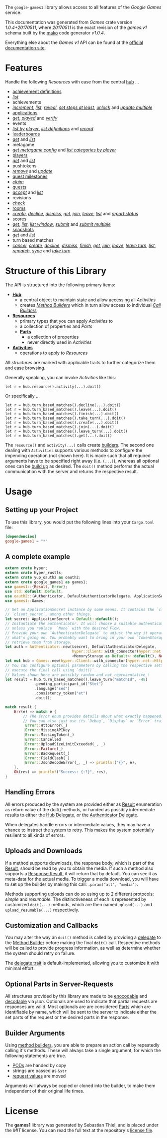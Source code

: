 <!---
DO NOT EDIT !
This file was generated automatically from 'src/mako/api/README.md.mako'
DO NOT EDIT !
-->
The `google-games1` library allows access to all features of the *Google Games* service.

This documentation was generated from *Games* crate version *1.0.4+20170511*, where *20170511* is the exact revision of the *games:v1* schema built by the [mako](http://www.makotemplates.org/) code generator *v1.0.4*.

Everything else about the *Games* *v1* API can be found at the
[official documentation site](https://developers.google.com/games/services/).
# Features

Handle the following *Resources* with ease from the central [hub](https://docs.rs/google-games1/1.0.4+20170511/google_games1/struct.Games.html) ... 

* [achievement definitions](https://docs.rs/google-games1/1.0.4+20170511/google_games1/struct.AchievementDefinition.html)
 * [*list*](https://docs.rs/google-games1/1.0.4+20170511/google_games1/struct.AchievementDefinitionListCall.html)
* achievements
 * [*increment*](https://docs.rs/google-games1/1.0.4+20170511/google_games1/struct.AchievementIncrementCall.html), [*list*](https://docs.rs/google-games1/1.0.4+20170511/google_games1/struct.AchievementListCall.html), [*reveal*](https://docs.rs/google-games1/1.0.4+20170511/google_games1/struct.AchievementRevealCall.html), [*set steps at least*](https://docs.rs/google-games1/1.0.4+20170511/google_games1/struct.AchievementSetStepsAtLeastCall.html), [*unlock*](https://docs.rs/google-games1/1.0.4+20170511/google_games1/struct.AchievementUnlockCall.html) and [*update multiple*](https://docs.rs/google-games1/1.0.4+20170511/google_games1/struct.AchievementUpdateMultipleCall.html)
* [applications](https://docs.rs/google-games1/1.0.4+20170511/google_games1/struct.Application.html)
 * [*get*](https://docs.rs/google-games1/1.0.4+20170511/google_games1/struct.ApplicationGetCall.html), [*played*](https://docs.rs/google-games1/1.0.4+20170511/google_games1/struct.ApplicationPlayedCall.html) and [*verify*](https://docs.rs/google-games1/1.0.4+20170511/google_games1/struct.ApplicationVerifyCall.html)
* events
 * [*list by player*](https://docs.rs/google-games1/1.0.4+20170511/google_games1/struct.EventListByPlayerCall.html), [*list definitions*](https://docs.rs/google-games1/1.0.4+20170511/google_games1/struct.EventListDefinitionCall.html) and [*record*](https://docs.rs/google-games1/1.0.4+20170511/google_games1/struct.EventRecordCall.html)
* [leaderboards](https://docs.rs/google-games1/1.0.4+20170511/google_games1/struct.Leaderboard.html)
 * [*get*](https://docs.rs/google-games1/1.0.4+20170511/google_games1/struct.LeaderboardGetCall.html) and [*list*](https://docs.rs/google-games1/1.0.4+20170511/google_games1/struct.LeaderboardListCall.html)
* metagame
 * [*get metagame config*](https://docs.rs/google-games1/1.0.4+20170511/google_games1/struct.MetagameGetMetagameConfigCall.html) and [*list categories by player*](https://docs.rs/google-games1/1.0.4+20170511/google_games1/struct.MetagameListCategoriesByPlayerCall.html)
* [players](https://docs.rs/google-games1/1.0.4+20170511/google_games1/struct.Player.html)
 * [*get*](https://docs.rs/google-games1/1.0.4+20170511/google_games1/struct.PlayerGetCall.html) and [*list*](https://docs.rs/google-games1/1.0.4+20170511/google_games1/struct.PlayerListCall.html)
* pushtokens
 * [*remove*](https://docs.rs/google-games1/1.0.4+20170511/google_games1/struct.PushtokenRemoveCall.html) and [*update*](https://docs.rs/google-games1/1.0.4+20170511/google_games1/struct.PushtokenUpdateCall.html)
* [quest milestones](https://docs.rs/google-games1/1.0.4+20170511/google_games1/struct.QuestMilestone.html)
 * [*claim*](https://docs.rs/google-games1/1.0.4+20170511/google_games1/struct.QuestMilestoneClaimCall.html)
* [quests](https://docs.rs/google-games1/1.0.4+20170511/google_games1/struct.Quest.html)
 * [*accept*](https://docs.rs/google-games1/1.0.4+20170511/google_games1/struct.QuestAcceptCall.html) and [*list*](https://docs.rs/google-games1/1.0.4+20170511/google_games1/struct.QuestListCall.html)
* revisions
 * [*check*](https://docs.rs/google-games1/1.0.4+20170511/google_games1/struct.RevisionCheckCall.html)
* [rooms](https://docs.rs/google-games1/1.0.4+20170511/google_games1/struct.Room.html)
 * [*create*](https://docs.rs/google-games1/1.0.4+20170511/google_games1/struct.RoomCreateCall.html), [*decline*](https://docs.rs/google-games1/1.0.4+20170511/google_games1/struct.RoomDeclineCall.html), [*dismiss*](https://docs.rs/google-games1/1.0.4+20170511/google_games1/struct.RoomDismisCall.html), [*get*](https://docs.rs/google-games1/1.0.4+20170511/google_games1/struct.RoomGetCall.html), [*join*](https://docs.rs/google-games1/1.0.4+20170511/google_games1/struct.RoomJoinCall.html), [*leave*](https://docs.rs/google-games1/1.0.4+20170511/google_games1/struct.RoomLeaveCall.html), [*list*](https://docs.rs/google-games1/1.0.4+20170511/google_games1/struct.RoomListCall.html) and [*report status*](https://docs.rs/google-games1/1.0.4+20170511/google_games1/struct.RoomReportStatuCall.html)
* scores
 * [*get*](https://docs.rs/google-games1/1.0.4+20170511/google_games1/struct.ScoreGetCall.html), [*list*](https://docs.rs/google-games1/1.0.4+20170511/google_games1/struct.ScoreListCall.html), [*list window*](https://docs.rs/google-games1/1.0.4+20170511/google_games1/struct.ScoreListWindowCall.html), [*submit*](https://docs.rs/google-games1/1.0.4+20170511/google_games1/struct.ScoreSubmitCall.html) and [*submit multiple*](https://docs.rs/google-games1/1.0.4+20170511/google_games1/struct.ScoreSubmitMultipleCall.html)
* [snapshots](https://docs.rs/google-games1/1.0.4+20170511/google_games1/struct.Snapshot.html)
 * [*get*](https://docs.rs/google-games1/1.0.4+20170511/google_games1/struct.SnapshotGetCall.html) and [*list*](https://docs.rs/google-games1/1.0.4+20170511/google_games1/struct.SnapshotListCall.html)
* turn based matches
 * [*cancel*](https://docs.rs/google-games1/1.0.4+20170511/google_games1/struct.TurnBasedMatcheCancelCall.html), [*create*](https://docs.rs/google-games1/1.0.4+20170511/google_games1/struct.TurnBasedMatcheCreateCall.html), [*decline*](https://docs.rs/google-games1/1.0.4+20170511/google_games1/struct.TurnBasedMatcheDeclineCall.html), [*dismiss*](https://docs.rs/google-games1/1.0.4+20170511/google_games1/struct.TurnBasedMatcheDismisCall.html), [*finish*](https://docs.rs/google-games1/1.0.4+20170511/google_games1/struct.TurnBasedMatcheFinishCall.html), [*get*](https://docs.rs/google-games1/1.0.4+20170511/google_games1/struct.TurnBasedMatcheGetCall.html), [*join*](https://docs.rs/google-games1/1.0.4+20170511/google_games1/struct.TurnBasedMatcheJoinCall.html), [*leave*](https://docs.rs/google-games1/1.0.4+20170511/google_games1/struct.TurnBasedMatcheLeaveCall.html), [*leave turn*](https://docs.rs/google-games1/1.0.4+20170511/google_games1/struct.TurnBasedMatcheLeaveTurnCall.html), [*list*](https://docs.rs/google-games1/1.0.4+20170511/google_games1/struct.TurnBasedMatcheListCall.html), [*rematch*](https://docs.rs/google-games1/1.0.4+20170511/google_games1/struct.TurnBasedMatcheRematchCall.html), [*sync*](https://docs.rs/google-games1/1.0.4+20170511/google_games1/struct.TurnBasedMatcheSyncCall.html) and [*take turn*](https://docs.rs/google-games1/1.0.4+20170511/google_games1/struct.TurnBasedMatcheTakeTurnCall.html)




# Structure of this Library

The API is structured into the following primary items:

* **[Hub](https://docs.rs/google-games1/1.0.4+20170511/google_games1/struct.Games.html)**
    * a central object to maintain state and allow accessing all *Activities*
    * creates [*Method Builders*](https://docs.rs/google-games1/1.0.4+20170511/google_games1/trait.MethodsBuilder.html) which in turn
      allow access to individual [*Call Builders*](https://docs.rs/google-games1/1.0.4+20170511/google_games1/trait.CallBuilder.html)
* **[Resources](https://docs.rs/google-games1/1.0.4+20170511/google_games1/trait.Resource.html)**
    * primary types that you can apply *Activities* to
    * a collection of properties and *Parts*
    * **[Parts](https://docs.rs/google-games1/1.0.4+20170511/google_games1/trait.Part.html)**
        * a collection of properties
        * never directly used in *Activities*
* **[Activities](https://docs.rs/google-games1/1.0.4+20170511/google_games1/trait.CallBuilder.html)**
    * operations to apply to *Resources*

All *structures* are marked with applicable traits to further categorize them and ease browsing.

Generally speaking, you can invoke *Activities* like this:

```Rust,ignore
let r = hub.resource().activity(...).doit()
```

Or specifically ...

```ignore
let r = hub.turn_based_matches().decline(...).doit()
let r = hub.turn_based_matches().leave(...).doit()
let r = hub.turn_based_matches().finish(...).doit()
let r = hub.turn_based_matches().take_turn(...).doit()
let r = hub.turn_based_matches().create(...).doit()
let r = hub.turn_based_matches().join(...).doit()
let r = hub.turn_based_matches().leave_turn(...).doit()
let r = hub.turn_based_matches().get(...).doit()
```

The `resource()` and `activity(...)` calls create [builders][builder-pattern]. The second one dealing with `Activities` 
supports various methods to configure the impending operation (not shown here). It is made such that all required arguments have to be 
specified right away (i.e. `(...)`), whereas all optional ones can be [build up][builder-pattern] as desired.
The `doit()` method performs the actual communication with the server and returns the respective result.

# Usage

## Setting up your Project

To use this library, you would put the following lines into your `Cargo.toml` file:

```toml
[dependencies]
google-games1 = "*"
```

## A complete example

```Rust
extern crate hyper;
extern crate hyper_rustls;
extern crate yup_oauth2 as oauth2;
extern crate google_games1 as games1;
use games1::{Result, Error};
use std::default::Default;
use oauth2::{Authenticator, DefaultAuthenticatorDelegate, ApplicationSecret, MemoryStorage};
use games1::Games;

// Get an ApplicationSecret instance by some means. It contains the `client_id` and 
// `client_secret`, among other things.
let secret: ApplicationSecret = Default::default();
// Instantiate the authenticator. It will choose a suitable authentication flow for you, 
// unless you replace  `None` with the desired Flow.
// Provide your own `AuthenticatorDelegate` to adjust the way it operates and get feedback about 
// what's going on. You probably want to bring in your own `TokenStorage` to persist tokens and
// retrieve them from storage.
let auth = Authenticator::new(&secret, DefaultAuthenticatorDelegate,
                              hyper::Client::with_connector(hyper::net::HttpsConnector::new(hyper_rustls::TlsClient::new())),
                              <MemoryStorage as Default>::default(), None);
let mut hub = Games::new(hyper::Client::with_connector(hyper::net::HttpsConnector::new(hyper_rustls::TlsClient::new())), auth);
// You can configure optional parameters by calling the respective setters at will, and
// execute the final call using `doit()`.
// Values shown here are possibly random and not representative !
let result = hub.turn_based_matches().leave_turn("matchId", -48)
             .pending_participant_id("Stet")
             .language("sed")
             .consistency_token("et")
             .doit();

match result {
    Err(e) => match e {
        // The Error enum provides details about what exactly happened.
        // You can also just use its `Debug`, `Display` or `Error` traits
         Error::HttpError(_)
        |Error::MissingAPIKey
        |Error::MissingToken(_)
        |Error::Cancelled
        |Error::UploadSizeLimitExceeded(_, _)
        |Error::Failure(_)
        |Error::BadRequest(_)
        |Error::FieldClash(_)
        |Error::JsonDecodeError(_, _) => println!("{}", e),
    },
    Ok(res) => println!("Success: {:?}", res),
}

```
## Handling Errors

All errors produced by the system are provided either as [Result](https://docs.rs/google-games1/1.0.4+20170511/google_games1/enum.Result.html) enumeration as return value of 
the doit() methods, or handed as possibly intermediate results to either the 
[Hub Delegate](https://docs.rs/google-games1/1.0.4+20170511/google_games1/trait.Delegate.html), or the [Authenticator Delegate](https://docs.rs/yup-oauth2/*/yup_oauth2/trait.AuthenticatorDelegate.html).

When delegates handle errors or intermediate values, they may have a chance to instruct the system to retry. This 
makes the system potentially resilient to all kinds of errors.

## Uploads and Downloads
If a method supports downloads, the response body, which is part of the [Result](https://docs.rs/google-games1/1.0.4+20170511/google_games1/enum.Result.html), should be
read by you to obtain the media.
If such a method also supports a [Response Result](https://docs.rs/google-games1/1.0.4+20170511/google_games1/trait.ResponseResult.html), it will return that by default.
You can see it as meta-data for the actual media. To trigger a media download, you will have to set up the builder by making
this call: `.param("alt", "media")`.

Methods supporting uploads can do so using up to 2 different protocols: 
*simple* and *resumable*. The distinctiveness of each is represented by customized 
`doit(...)` methods, which are then named `upload(...)` and `upload_resumable(...)` respectively.

## Customization and Callbacks

You may alter the way an `doit()` method is called by providing a [delegate](https://docs.rs/google-games1/1.0.4+20170511/google_games1/trait.Delegate.html) to the 
[Method Builder](https://docs.rs/google-games1/1.0.4+20170511/google_games1/trait.CallBuilder.html) before making the final `doit()` call. 
Respective methods will be called to provide progress information, as well as determine whether the system should 
retry on failure.

The [delegate trait](https://docs.rs/google-games1/1.0.4+20170511/google_games1/trait.Delegate.html) is default-implemented, allowing you to customize it with minimal effort.

## Optional Parts in Server-Requests

All structures provided by this library are made to be [enocodable](https://docs.rs/google-games1/1.0.4+20170511/google_games1/trait.RequestValue.html) and 
[decodable](https://docs.rs/google-games1/1.0.4+20170511/google_games1/trait.ResponseResult.html) via *json*. Optionals are used to indicate that partial requests are responses 
are valid.
Most optionals are are considered [Parts](https://docs.rs/google-games1/1.0.4+20170511/google_games1/trait.Part.html) which are identifiable by name, which will be sent to 
the server to indicate either the set parts of the request or the desired parts in the response.

## Builder Arguments

Using [method builders](https://docs.rs/google-games1/1.0.4+20170511/google_games1/trait.CallBuilder.html), you are able to prepare an action call by repeatedly calling it's methods.
These will always take a single argument, for which the following statements are true.

* [PODs][wiki-pod] are handed by copy
* strings are passed as `&str`
* [request values](https://docs.rs/google-games1/1.0.4+20170511/google_games1/trait.RequestValue.html) are moved

Arguments will always be copied or cloned into the builder, to make them independent of their original life times.

[wiki-pod]: http://en.wikipedia.org/wiki/Plain_old_data_structure
[builder-pattern]: http://en.wikipedia.org/wiki/Builder_pattern
[google-go-api]: https://github.com/google/google-api-go-client

# License
The **games1** library was generated by Sebastian Thiel, and is placed 
under the *MIT* license.
You can read the full text at the repository's [license file][repo-license].

[repo-license]: https://github.com/Byron/google-apis-rsblob/master/LICENSE.md
